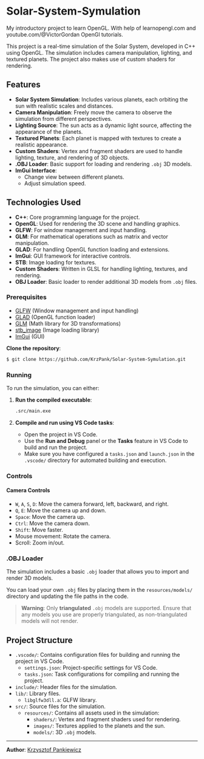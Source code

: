 # Solar-System-Symulation
My introductory project to learn OpenGL. With help of learnopengl.com and youtube.com/@VictorGordan OpenGl tutorials.

This project is a real-time simulation of the Solar System, developed in C++ using OpenGL. The simulation includes camera manipulation, lighting, and textured planets. The project also makes use of custom shaders for rendering.

## Features

- **Solar System Simulation**: Includes various planets, each orbiting the sun with realistic scales and distances.
- **Camera Manipulation**: Freely move the camera to observe the simulation from different perspectives.
- **Lighting Source**: The sun acts as a dynamic light source, affecting the appearance of the planets.
- **Textured Planets**: Each planet is mapped with textures to create a realistic appearance.
- **Custom Shaders**: Vertex and fragment shaders are used to handle lighting, texture, and rendering of 3D objects.
- **.OBJ Loader**: Basic support for loading and rendering `.obj` 3D models.
- **ImGui Interface**:
  - Change view between different planets.
  - Adjust simulation speed.

## Technologies Used

- **C++**: Core programming language for the project.
- **OpenGL**: Used for rendering the 3D scene and handling graphics.
- **GLFW**: For window management and input handling.
- **GLM**: For mathematical operations such as matrix and vector manipulation.
- **GLAD**: For handling OpenGL function loading and extensions.
- **ImGui**: GUI framework for interactive controls.
- **STB**: Image loading for textures.
- **Custom Shaders**: Written in GLSL for handling lighting, textures, and rendering.
- **OBJ Loader**: Basic loader to render additional 3D models from `.obj` files.

### Prerequisites

- [GLFW](https://www.glfw.org/) (Window management and input handling)
- [GLAD](https://glad.dav1d.de/) (OpenGL function loader)
- [GLM](https://github.com/g-truc/glm) (Math library for 3D transformations)
- [stb_image](https://github.com/nothings/stb) (Image loading library)
- [ImGui](https://github.com/ocornut/imgui) (GUI)

**Clone the repository**:
  ```bash
  $ git clone https://github.com/KrzPank/Solar-System-Symulation.git
  ```
### Running

To run the simulation, you can either:

1. **Run the compiled executable**:
    ```bash
    .src/main.exe
    ```
   
2. **Compile and run using VS Code tasks**:
    - Open the project in VS Code.
    - Use the **Run and Debug** panel or the **Tasks** feature in VS Code to build and run the project.
    - Make sure you have configured a `tasks.json` and `launch.json` in the `.vscode/` directory for automated building and execution.

### Controls

#### Camera Controls
- `W`, `A`, `S`, `D`: Move the camera forward, left, backward, and right.
- `Q`, `E`: Move the camera up and down.
- `Space`: Move the camera up.
- `Ctrl`: Move the camera down.
- `Shift`: Move faster.
- Mouse movement: Rotate the camera.
- Scroll: Zoom in/out.

### .OBJ Loader

The simulation includes a basic `.obj` loader that allows you to import and render 3D models.

You can load your own `.obj` files by placing them in the `resources/models/` directory and updating the file paths in the code.

> **Warning**: Only **triangulated** `.obj` models are supported. Ensure that any models you use are properly triangulated, as non-triangulated models will not render.


## Project Structure

- `.vscode/`: Contains configuration files for building and running the project in VS Code.
  - `settings.json`: Project-specific settings for VS Code.
  - `tasks.json`: Task configurations for compiling and running the project.
- `include/`: Header files for the simulation.
- `lib/`: Library files.
  - `libglfw3dll.a`: GLFW library.
- `src/`: Source files for the simulation.
  - `resources/`: Contains all assets used in the simulation:
    - `shaders/`: Vertex and fragment shaders used for rendering.
    - `images/`: Textures applied to the planets and the sun.
    - `models/`: 3D `.obj` models.

---

**Author**: [Krzysztof Pankiewicz](https://www.linkedin.com/in/krzysztof-pankiewicz-71424b329/)

